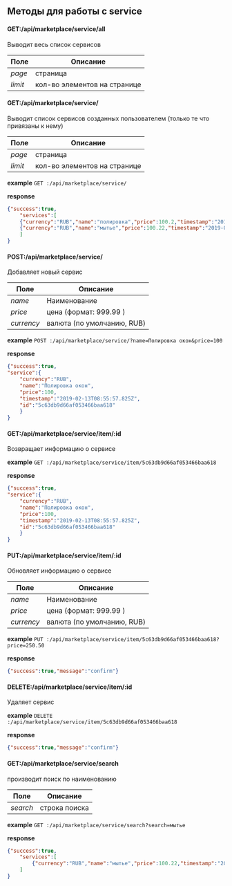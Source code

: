 ## Методы для работы с service


#### GET:/api/marketplace/service/all

Выводит весь список сервисов 

Поле | Описание
--- | ---
_page_| страница
_limit_| кол-во элементов на странице  

#### GET:/api/marketplace/service/
Выводит список сервисов созданных пользователем (только те что привязаны к нему)

Поле | Описание
--- | ---
_page_| страница
_limit_| кол-во элементов на странице

**example** `GET :/api/marketplace/service/`

**response**
```json
{"success":true,
    "services":[
    {"currency":"RUB","name":"полировка","price":100.2,"timestamp":"2019-02-13T08:08:14.364Z","id":"5c63d06e6b3c802ec1ea83d9"},
    {"currency":"RUB","name":"мытье","price":100.22,"timestamp":"2019-02-13T08:08:42.158Z","id":"5c63d08a6b3c802ec1ea83da"}
    ]
}
```
#### POST:/api/marketplace/service/
Добавляет новый сервис

Поле | Описание
--- | ---
_name_| Наименование 
_price_| цена (формат: 999.99 )
_currency_| валюта (по умолчанию, RUB)

**example** `POST :/api/marketplace/service/?name=Полировка окон&price=100`

**response**
```json
{"success":true,
"service":{
    "currency":"RUB",
    "name":"Полировка окон",
    "price":100,
    "timestamp":"2019-02-13T08:55:57.825Z",
    "id":"5c63db9d66af053466baa618"
    }
}
```
#### GET:/api/marketplace/service/item/:id
Возвращает информацию о сервисе

**example** `GET :/api/marketplace/service/item/5c63db9d66af053466baa618`

**response**
```json
{"success":true,
"service":{
    "currency":"RUB",
    "name":"Полировка окон",
    "price":100,
    "timestamp":"2019-02-13T08:55:57.825Z",
    "id":"5c63db9d66af053466baa618"
    }
}
```

#### PUT:/api/marketplace/service/item/:id
Обновляет информацию о сервисе

Поле | Описание
--- | ---
_name_| Наименование 
_price_| цена (формат: 999.99 )
_currency_| валюта (по умолчанию, RUB)

**example** `PUT :/api/marketplace/service/item/5c63db9d66af053466baa618?price=250.50`

**response**
```json
{"success":true,"message":"confirm"}
```

#### DELETE:/api/marketplace/service/item/:id
Удаляет сервис

**example** `DELETE :/api/marketplace/service/item/5c63db9d66af053466baa618`

**response**
```json
{"success":true,"message":"confirm"}
```

#### GET:/api/marketplace/service/search

производит поиск по наименованию 

Поле | Описание
--- | ---
_search_| строка поиска  

**example** `GET :/api/marketplace/service/search?search=мытье`

**response**
```json
{"success":true,
    "services":[
        {"currency":"RUB","name":"мытье","price":100.22,"timestamp":"2019-02-13T08:08:42.158Z","id":"5c63d08a6b3c802ec1ea83da"}
    ]
}
```



